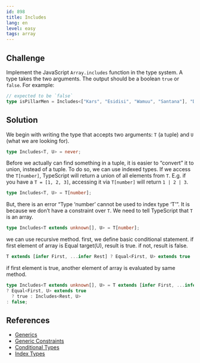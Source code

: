 ```yaml
---
id: 898
title: Includes
lang: en
level: easy
tags: array
---
```


## Challenge

Implement the JavaScript `Array.includes` function in the type system. A type
takes the two arguments. The output should be a boolean `true` or `false`. For
example:

```typescript
// expected to be `false`
type isPillarMen = Includes<["Kars", "Esidisi", "Wamuu", "Santana"], "Dio">;
```

## Solution

We begin with writing the type that accepts two arguments: `T` (a tuple) and `U`
(what we are looking for).

```typescript
type Includes<T, U> = never;
```

Before we actually can find something in a tuple, it is easier to “convert” it
to union, instead of a tuple. To do so, we can use indexed types. If we access
the `T[number]`, TypeScript will return a union of all elements from `T`. E.g.
if you have a `T = [1, 2, 3]`, accessing it via `T[number]` will return
`1 | 2 | 3`.

```typescript
type Includes<T, U> = T[number];
```

But, there is an error “Type ‘number’ cannot be used to index type ‘T’”. It is
because we don’t have a constraint over `T`. We need to tell TypeScript that `T`
is an array.

```typescript
type Includes<T extends unknown[], U> = T[number];
```

we can use recursive method. first, we define basic conditional statement. if first element of array is Equal target(U), result is true. if not, result is false.  
```typescript
T extends [infer First, ...infer Rest] ? Equal<First, U> extends true : false
```

if first element is true, another element of array is evaluated by same method.

```typescript
type Includes<T extends unknown[], U> = T extends [infer First, ...infer Rest]
? Equal<First, U> extends true 
  ? true : Includes<Rest, U> 
: false;

```

## References

- [Generics](https://www.typescriptlang.org/docs/handbook/2/generics.html)
- [Generic Constraints](https://www.typescriptlang.org/docs/handbook/2/generics.html#generic-constraints)
- [Conditional Types](https://www.typescriptlang.org/docs/handbook/2/conditional-types.html)
- [Index Types](https://www.typescriptlang.org/docs/handbook/2/indexed-access-types.html)
